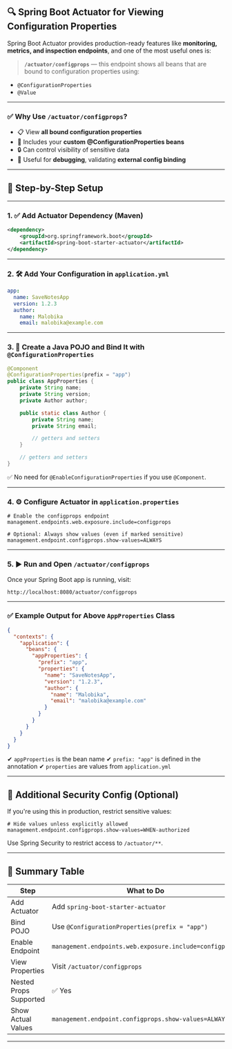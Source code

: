 ## 🔍 Spring Boot Actuator for Viewing Configuration Properties

Spring Boot Actuator provides production-ready features like **monitoring, metrics, and inspection endpoints**, and one of the most useful ones is:

> **`/actuator/configprops`** — this endpoint shows all beans that are bound to configuration properties using:

* `@ConfigurationProperties`
* `@Value`

---

### ✅ Why Use `/actuator/configprops`?

* 📋 View **all bound configuration properties**
* 🧵 Includes your **custom @ConfigurationProperties beans**
* 🔒 Can control visibility of sensitive data
* 🧪 Useful for **debugging**, validating **external config binding**

---

## 🧱 Step-by-Step Setup

---

### 1. ✅ Add Actuator Dependency (Maven)

```xml
<dependency>
    <groupId>org.springframework.boot</groupId>
    <artifactId>spring-boot-starter-actuator</artifactId>
</dependency>
```

---

### 2. 🛠️ Add Your Configuration in `application.yml`

```yaml
app:
  name: SaveNotesApp
  version: 1.2.3
  author:
    name: Malobika
    email: malobika@example.com
```

---

### 3. 🧾 Create a Java POJO and Bind It with `@ConfigurationProperties`

```java
@Component
@ConfigurationProperties(prefix = "app")
public class AppProperties {
    private String name;
    private String version;
    private Author author;

    public static class Author {
        private String name;
        private String email;

        // getters and setters
    }

    // getters and setters
}
```

✅ No need for `@EnableConfigurationProperties` if you use `@Component`.

---

### 4. ⚙️ Configure Actuator in `application.properties`

```properties
# Enable the configprops endpoint
management.endpoints.web.exposure.include=configprops

# Optional: Always show values (even if marked sensitive)
management.endpoint.configprops.show-values=ALWAYS
```

---

### 5. ▶️ Run and Open `/actuator/configprops`

Once your Spring Boot app is running, visit:

```
http://localhost:8080/actuator/configprops
```

---

### ✅ Example Output for Above `AppProperties` Class

```json
{
  "contexts": {
    "application": {
      "beans": {
        "appProperties": {
          "prefix": "app",
          "properties": {
            "name": "SaveNotesApp",
            "version": "1.2.3",
            "author": {
              "name": "Malobika",
              "email": "malobika@example.com"
            }
          }
        }
      }
    }
  }
}
```

✔ `appProperties` is the bean name
✔ `prefix: "app"` is defined in the annotation
✔ `properties` are values from `application.yml`

---

## 🔐 Additional Security Config (Optional)

If you're using this in production, restrict sensitive values:

```properties
# Hide values unless explicitly allowed
management.endpoint.configprops.show-values=WHEN-authorized
```

Use Spring Security to restrict access to `/actuator/**`.

---

## 🧠 Summary Table

| Step                   | What to Do                                              |
| ---------------------- | ------------------------------------------------------- |
| Add Actuator           | Add `spring-boot-starter-actuator`                      |
| Bind POJO              | Use `@ConfigurationProperties(prefix = "app")`          |
| Enable Endpoint        | `management.endpoints.web.exposure.include=configprops` |
| View Properties        | Visit `/actuator/configprops`                           |
| Nested Props Supported | ✅ Yes                                                   |
| Show Actual Values     | `management.endpoint.configprops.show-values=ALWAYS`    |

---

